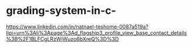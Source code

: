 # grading-system-in-c-
https://www.linkedin.com/in/natnael-teshome-0087a519a?lipi=urn%3Ali%3Apage%3Ad_flagship3_profile_view_base_contact_details%3B%2F1BLFCgLRzWjWuzo6bXreQ%3D%3D
